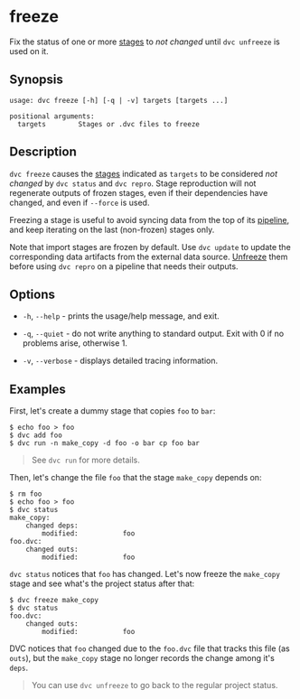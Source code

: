 # freeze

Fix the status of one or more [stages](/doc/command-reference/run) to _not
changed_ until `dvc unfreeze` is used on it.

## Synopsis

```usage
usage: dvc freeze [-h] [-q | -v] targets [targets ...]

positional arguments:
  targets        Stages or .dvc files to freeze
```

## Description

`dvc freeze` causes the [stages](/doc/command-reference/run) indicated as
`targets` to be considered _not changed_ by `dvc status` and `dvc repro`. Stage
reproduction will not regenerate <abbr>outputs</abbr> of frozen stages, even if
their <abbr>dependencies</abbr> have changed, and even if `--force` is used.

Freezing a stage is useful to avoid syncing data from the top of its
[pipeline](/doc/command-reference/pipeline), and keep iterating on the last
(non-frozen) stages only.

Note that <abbr>import stages</abbr> are frozen by default. Use `dvc update` to
update the corresponding <abbr>data artifacts</abbr> from the external data
source. [Unfreeze](/doc/command-reference/unfreeze) them before using
`dvc repro` on a pipeline that needs their outputs.

## Options

- `-h`, `--help` - prints the usage/help message, and exit.

- `-q`, `--quiet` - do not write anything to standard output. Exit with 0 if no
  problems arise, otherwise 1.

- `-v`, `--verbose` - displays detailed tracing information.

## Examples

First, let's create a dummy stage that copies `foo` to `bar`:

```dvc
$ echo foo > foo
$ dvc add foo
$ dvc run -n make_copy -d foo -o bar cp foo bar
```

> See `dvc run` for more details.

Then, let's change the file `foo` that the stage `make_copy` depends on:

```dvc
$ rm foo
$ echo foo > foo
$ dvc status
make_copy:
	changed deps:
		modified:           foo
foo.dvc:
	changed outs:
		modified:           foo
```

`dvc status` notices that `foo` has changed. Let's now freeze the `make_copy`
stage and see what's the project status after that:

```dvc
$ dvc freeze make_copy
$ dvc status
foo.dvc:
	changed outs:
		modified:           foo
```

DVC notices that `foo` changed due to the `foo.dvc` file that tracks this file
(as `outs`), but the `make_copy` stage no longer records the change among it's
`deps`.

> You can use `dvc unfreeze` to go back to the regular project status.
